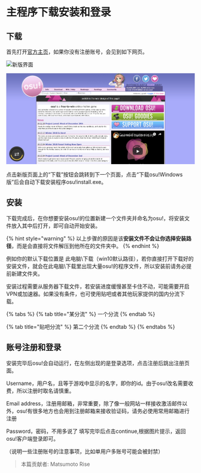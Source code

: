 # 主程序下载安装和登录

## 下载

首先打开[官方主页](http://osu.ppy.sh)，如果你没有注册账号，会见到如下网页。

![&#x65B0;&#x7248;&#x754C;&#x9762;](../.gitbook/assets/qq-tu-pian-20190117133927.png)

![&#x65E7;&#x7248;&#x754C;&#x9762;](../.gitbook/assets/wei-ming-ming-tu-pian.png)

点击新版页面上的“下载”按钮会跳转到下一个页面，点击“下载osu!Windows版”后会自动下载安装程序osu!install.exe。

## 安装

下载完成后，在你想要安装osu!的位置新建一个文件夹并命名为osu!，将安装文件放入其中后打开，即可自动开始安装。

{% hint style="warning" %}
以上步骤的原因是该**安装文件不会让你选择安装路径**，而是会直接将文件解压到他所在的文件夹中。
{% endhint %}

例如你的默认下载位置是 此电脑\下载（win10默认路径），若你直接打开下载好的安装文件，就会在此电脑\下载里出现大量osu!的程序文件，所以安装前请务必提前新建文件夹。

安装过程需要从服务器下载文件，若安装进度缓慢甚至卡住不动，可能需要开启VPN或加速器。如果没有条件，也可使用贴吧或者其他玩家提供的国内分流下载。

{% tabs %}
{% tab title="某分流" %}
一个分流
{% endtab %}

{% tab title="贴吧分流" %}
第二个分流
{% endtab %}
{% endtabs %}

## 账号注册和登录

安装完毕后osu!会自动运行，在左侧出现的是登录选项，点击注册后跳出注册页面。

Username，用户名，且等于游戏中显示的名字，即你的id。由于osu!改名需要收费，所以注册时取名请慎重。 

Email address，注册用邮箱，非常重要，除了像一般网站一样接收激活邮件以外，osu!有很多地方也会用到注册邮箱来接收验证码，请务必使用常用邮箱进行注册 

Password，密码，不用多说了 填写完毕后点击continue,根据图片提示，返回osu!客户端登录即可。

（说明一些注册账号的注意事项，比如单用户多账号可能会被封禁）

> 本篇贡献者: Matsumoto Rise

